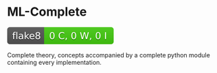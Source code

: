 # ML-Complete

[![Flake8 Status](./reports/flake8/flake8-badge.svg)](./reports/flake8/index.html)

Complete theory, concepts accompanied by a complete python module containing every implementation.
